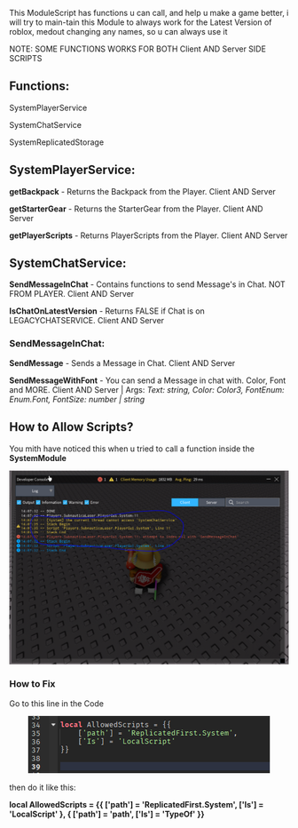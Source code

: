 This ModuleScript has functions u can call, and help u make a game better, i will try to main-tain this Module to always work for the Latest Version of roblox, medout changing any names, so u can always use it


NOTE: SOME FUNCTIONS WORKS FOR BOTH Client AND Server SIDE SCRIPTS





## Functions:



SystemPlayerService

SystemChatService

SystemReplicatedStorage







## SystemPlayerService:


**getBackpack** - Returns the Backpack from the Player. Client AND Server

**getStarterGear** - Returns the StarterGear from the Player. Client AND Server

**getPlayerScripts** - Returns PlayerScripts from the Player. Client AND Server






## SystemChatService:


**SendMessageInChat** - Contains functions to send Message's in Chat. NOT FROM PLAYER. Client AND Server

**IsChatOnLatestVersion** - Returns FALSE if Chat is on LEGACYCHATSERVICE. Client AND Server





### SendMessageInChat:



**SendMessage** - Sends a Message in Chat. Client AND Server

**SendMessageWithFont** - You can send a Message in chat with. Color, Font and MORE. Client AND Server | Args: *Text: string, Color: Color3, FontEnum: Enum.Font, FontSize: number | string*



## How to Allow Scripts?

You mith have noticed this when u tried to call a function inside the **SystemModule**
<p align="center">
   <img src="J232U.PNG">
</p>

### How to Fix

Go to this line in the Code
<p align="center">
   <img src="HowTo.PNG">
</p>
then do it like this:

**local AllowedScripts = {{
	['path'] = 'ReplicatedFirst.System',
	['Is'] = 'LocalScript'
}, {
   ['path'] = 'path',
   ['Is'] = 'TypeOf'
}}**
